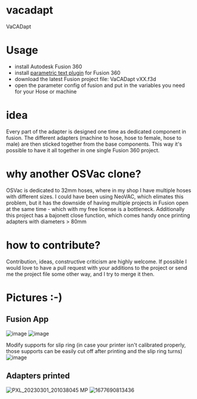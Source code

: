 # vacadapt
VaCADapt


# Usage
- install Autodesk Fusion 360
- install [parametric text plugin](https://apps.autodesk.com/FUSION/en/Detail/Index?id=2114937992453312456&os=Win64&appLang=en) for Fusion 360
- download the latest Fusion project file: VaCADapt vXX.f3d
- open the parameter config of fusion and put in the variables you need for your Hose or machine

# idea
Every part of the adapter is designed one time as dedicated component in fusion. The different adapters (machine to hose, hose to female, hose to male) are then sticked together from the base components.
This way it's possible to have it all together in one single Fusion 360 project.

# why another OSVac clone?
OSVac is dedicated to 32mm hoses, where in my shop I have multiple hoses with different sizes. I could have been using NeoVAC, which elimates this problem, but it has the downside of having multiple projects in Fusion open at the same time - which with my free license is a bottleneck. Additionally this project has a bajonett close function, which comes handy once printing adapters with diameters > 80mm

# how to contribute?
Contribution, ideas, constructive criticism are highly welcome. If possible I would love to have a pull request with your additions to the project or send me the project file some other way, and I try to merge it then.

# Pictures :-)

## Fusion App
![image](https://user-images.githubusercontent.com/556083/222254499-67546b23-2944-4b04-9388-53d984a2f8b3.png)
![image](https://user-images.githubusercontent.com/556083/222255655-d776d36b-e0c2-4ad2-8bb1-8c516496848a.png)

Modify supports for slip ring (in case your printer isn't calibrated properly, those supports can be easily cut off after printing and the slip ring turns)
![image](https://user-images.githubusercontent.com/556083/222260163-97f94b79-872f-4c71-9290-a2cdb5c7698e.png)


## Adapters printed
![PXL_20230301_201038045 MP](https://user-images.githubusercontent.com/556083/222254785-7987b469-1be7-4534-ae0c-590ecdd1b94f.jpg)
![1677690813436](https://user-images.githubusercontent.com/556083/222254822-63bef9f3-0e80-4c5b-92d9-ac598b8828bc.jpg)

